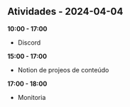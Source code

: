 ## Atividades - 2024-04-04

**10:00 - 17:00**

* Discord

**15:00 - 17:00**

* Notion de projeos de conteúdo

**17:00 - 18:00**

* Monitoria


